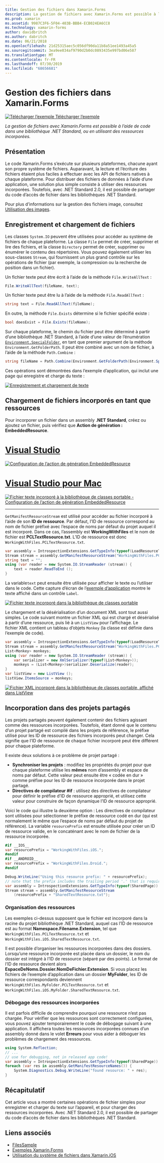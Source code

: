 ```yaml
---
title: Gestion des fichiers dans Xamarin.Forms
description: La gestion de fichiers avec Xamarin.Forms est possible à l’aide de code dans une bibliothèque .NET Standard, ou en utilisant des ressources incorporées.
ms.prod: xamarin
ms.assetid: 9987C3F6-5F04-403B-BBB4-ECB024EA6CC8
ms.technology: xamarin-forms
author: davidbritch
ms.author: dabritch
ms.date: 06/21/2018
ms.openlocfilehash: 21d25315aec5c056df90da11b8a51ee1493a45a5
ms.sourcegitcommit: 3ea9ee034af9790d2b0dc0893435e997bd06e587
ms.translationtype: MT
ms.contentlocale: fr-FR
ms.lasthandoff: 07/30/2019
ms.locfileid: "68656681"
---
```

# <a name="file-handling-in-xamarinforms"></a>Gestion des fichiers dans Xamarin.Forms

[![Télécharger l’exemple](~/media/shared/download.png) Télécharger l’exemple](https://docs.microsoft.com/samples/xamarin/xamarin-forms-samples/workingwithfiles)

_La gestion de fichiers avec Xamarin.Forms est possible à l’aide de code dans une bibliothèque .NET Standard, ou en utilisant des ressources incorporées._

## <a name="overview"></a>Présentation

Le code Xamarin.Forms s’exécute sur plusieurs plateformes, chacune ayant son propre système de fichiers. Auparavant, la lecture et l’écriture des fichiers étaient plus faciles à effectuer avec les API de fichiers natives à chaque plateforme. Pour distribuer des fichiers de données à l’aide d’une application, une solution plus simple consiste à utiliser des ressources incorporées. Toutefois, avec .NET Standard 2.0, il est possible de partager du code d’accès de fichier dans les bibliothèques .NET Standard.

Pour plus d’informations sur la gestion des fichiers image, consultez [Utilisation des images](~/xamarin-forms/user-interface/images.md).

<a name="Loading_and_Saving_Files" />

## <a name="saving-and-loading-files"></a>Enregistrement et chargement de fichiers

Les classes `System.IO` peuvent être utilisées pour accéder au système de fichiers de chaque plateforme. La classe `File` permet de créer, supprimer et lire des fichiers, et la classe `Directory` permet de créer, supprimer ou énumérer le contenu des répertoires. Vous pouvez également utiliser les sous-classes `Stream`, qui fournissent un plus grand contrôle sur les opérations de fichier (par exemple, la compression ou la recherche de position dans un fichier).

Un fichier texte peut être écrit à l’aide de la méthode `File.WriteAllText` :

```csharp
File.WriteAllText(fileName, text);
```

Un fichier texte peut être lu à l’aide de la méthode `File.ReadAllText` :

```csharp
string text = File.ReadAllText(fileName);
```

En outre, la méthode `File.Exists` détermine si le fichier spécifié existe :

```csharp
bool doesExist = File.Exists(fileName);
```

Sur chaque plateforme, le chemin du fichier peut être déterminé à partir d’une bibliothèque .NET Standard, à l’aide d’une valeur de l’énumération [`Environment.SpecialFolder`](xref:System.Environment.SpecialFolder), en tant que premier argument de la méthode `Environment.GetFolderPath`. Il peut être combiné avec un nom de fichier, à l’aide de la méthode `Path.Combine` :

```csharp
string fileName = Path.Combine(Environment.GetFolderPath(Environment.SpecialFolder.LocalApplicationData), "temp.txt");
```

Ces opérations sont démontrées dans l’exemple d’application, qui inclut une page qui enregistre et charge du texte :

[![Enregistrement et chargement de texte](files-images/saveandload-sml.png "Enregistrement et chargement de fichiers dans l’application")](files-images/saveandload.png#lightbox "Enregistrement et chargement de fichiers dans l’application")

<a name="Loading_Files_Embedded_as_Resources" />

## <a name="loading-files-embedded-as-resources"></a>Chargement de fichiers incorporés en tant que ressources

Pour incorporer un fichier dans un assembly **.NET Standard**, créez ou ajoutez un fichier, puis vérifiez que **Action de génération : EmbeddedResource**.

# <a name="visual-studiotabwindows"></a>[Visual Studio](#tab/windows)

[![Configuration de l’action de génération EmbeddedResource](files-images/vs-embeddedresource-sml.png "Configuration de l’action de génération EmbeddedResource")](files-images/vs-embeddedresource.png#lightbox "Configuration de l’action de génération EmbeddedResource")

# <a name="visual-studio-for-mactabmacos"></a>[Visual Studio pour Mac](#tab/macos)

[![Fichier texte incorporé à la bibliothèque de classes portable - Configuration de l’action de génération EmbeddedResource](files-images/xs-embeddedresource-sml.png "Configuration de l’action de génération EmbeddedResource")](files-images/xs-embeddedresource.png#lightbox "Configuration de l’action de génération EmbeddedResource")

-----

`GetManifestResourceStream` est utilisé pour accéder au fichier incorporé à l’aide de son **ID de ressource**. Par défaut, l’ID de ressource correspond au nom de fichier préfixé avec l’espace de noms par défaut du projet auquel il est incorporé. Dans ce cas, l’assembly est **WorkingWithFiles** et le nom de fichier est **PCLTextResource.txt**. L’ID de ressource est donc `WorkingWithFiles.PCLTextResource.txt`.

```csharp
var assembly = IntrospectionExtensions.GetTypeInfo(typeof(LoadResourceText)).Assembly;
Stream stream = assembly.GetManifestResourceStream("WorkingWithFiles.PCLTextResource.txt");
string text = "";
using (var reader = new System.IO.StreamReader (stream)) {
    text = reader.ReadToEnd ();
}
```

La variable`text` peut ensuite être utilisée pour afficher le texte ou l’utiliser dans le code. Cette capture d’écran de l’[exemple d’application](https://docs.microsoft.com/samples/xamarin/xamarin-forms-samples/workingwithfiles) montre le texte affiché dans un contrôle `Label`.

 [![Fichier texte incorporé dans la bibliothèque de classes portable](files-images/pcltext-sml.png "Fichier texte incorporé dans la bibliothèque de classes portable, affiché dans l’application")](files-images/pcltext.png#lightbox "Fichier texte incorporé dans la bibliothèque de classes portable, affiché dans l’application")

Le chargement et la désérialisation d’un document XML sont tout aussi simples. Le code suivant montre un fichier XML qui est chargé et désérialisé à partir d’une ressource, puis lié à un `ListView` pour l’affichage. Le fichier XML contient un tableau d’objets `Monkey` (la classe est définie dans l’exemple de code).

```csharp
var assembly = IntrospectionExtensions.GetTypeInfo(typeof(LoadResourceText)).Assembly;
Stream stream = assembly.GetManifestResourceStream("WorkingWithFiles.PCLXmlResource.xml");
List<Monkey> monkeys;
using (var reader = new System.IO.StreamReader (stream)) {
    var serializer = new XmlSerializer(typeof(List<Monkey>));
    monkeys = (List<Monkey>)serializer.Deserialize(reader);
}
var listView = new ListView ();
listView.ItemsSource = monkeys;
```

 [![Fichier XML incorporé dans la bibliothèque de classes portable, affiché dans ListView](files-images/pclxml-sml.png "Fichier XML incorporé dans la bibliothèque de classes portable, affiché dans ListView")](files-images/pclxml.png#lightbox "Fichier XML incorporé dans la bibliothèque de classes portable, affiché dans ListView")

<a name="Embedding_in_Shared_Projects" />

## <a name="embedding-in-shared-projects"></a>Incorporation dans des projets partagés

Les projets partagés peuvent également contenir des fichiers agissant comme des ressources incorporées. Toutefois, étant donné que le contenu d’un projet partagé est compilé dans les projets de référence, le préfixe utilisé pour les ID de ressource des fichiers incorporés peut changer. Cela signifie que l’ID de ressource de chaque fichier incorporé peut être différent pour chaque plateforme.

Il existe deux solutions à ce problème de projet partagé :

-  **Synchroniser les projets** : modifiez les propriétés du projet pour que chaque plateforme utilise les **mêmes** nom d’assembly et espace de noms par défaut. Cette valeur peut ensuite être « codée en dur » comme préfixe pour les ID de ressource incorporée dans le projet partagé.
-  **Directives de compilateur #if** : utilisez des directives de compilateur pour définir le préfixe d’ID de ressource approprié, et utilisez cette valeur pour construire de façon dynamique l’ID de ressource approprié.


Voici le code qui illustre la deuxième option : Les directives de compilateur sont utilisées pour sélectionner le préfixe de ressource codé en dur (qui est normalement le même que l’espace de noms par défaut du projet de référence). La variable `resourcePrefix` est ensuite utilisée pour créer un ID de ressource valide, en le concaténant avec le nom de fichier de la ressource incorporée.

```csharp
#if __IOS__
var resourcePrefix = "WorkingWithFiles.iOS.";
#endif
#if __ANDROID__
var resourcePrefix = "WorkingWithFiles.Droid.";
#endif

Debug.WriteLine("Using this resource prefix: " + resourcePrefix);
// note that the prefix includes the trailing period '.' that is required
var assembly = IntrospectionExtensions.GetTypeInfo(typeof(SharedPage)).Assembly;
Stream stream = assembly.GetManifestResourceStream
    (resourcePrefix + "SharedTextResource.txt");
```

<a name="Organizing_Resources" />

### <a name="organizing-resources"></a>Organisation des ressources

Les exemples ci-dessus supposent que le fichier est incorporé dans la racine du projet bibliothèque .NET Standard, auquel cas l’ID de ressource est au format **Namespace.Filename.Extension**, tel que `WorkingWithFiles.PCLTextResource.txt` et `WorkingWithFiles.iOS.SharedTextResource.txt`.

Il est possible d’organiser les ressources incorporées dans des dossiers. Lorsqu’une ressource incorporée est placée dans un dossier, le nom du dossier est intégré à l’ID de ressource (séparé par des points). Le format de l’ID de ressource devient alors **EspaceDeNoms.Dossier.NomDeFichier.Extension**. Si vous placez les fichiers de l’exemple d’application dans un dossier **MyFolder**, les ID de ressource correspondants deviennent `WorkingWithFiles.MyFolder.PCLTextResource.txt` et `WorkingWithFiles.iOS.MyFolder.SharedTextResource.txt`.

<a name="Debugging_Embedded_Resources" />

### <a name="debugging-embedded-resources"></a>Débogage des ressources incorporées

Il est parfois difficile de comprendre pourquoi une ressource n’est pas chargée. Pour vérifier que les ressources sont correctement configurées, vous pouvez ajouter temporairement le code de débogage suivant à une application. Il affichera toutes les ressources incorporées connues d’un assembly donné dans le volet **Erreurs** pour vous aider à déboguer les problèmes de chargement des ressources.

```csharp
using System.Reflection;
// ...
// use for debugging, not in released app code!
var assembly = IntrospectionExtensions.GetTypeInfo(typeof(SharedPage)).Assembly;
foreach (var res in assembly.GetManifestResourceNames()) {
    System.Diagnostics.Debug.WriteLine("found resource: " + res);
}
```

## <a name="summary"></a>Récapitulatif

Cet article vous a montré certaines opérations de fichier simples pour enregistrer et charger du texte sur l’appareil, et pour charger des ressources incorporées. Avec .NET Standard 2.0, il est possible de partager du code d’accès de fichier dans les bibliothèques .NET Standard.

## <a name="related-links"></a>Liens associés

- [FilesSample](https://docs.microsoft.com/samples/xamarin/xamarin-forms-samples/workingwithfiles)
- [Exemples Xamarin.Forms](https://github.com/xamarin/xamarin-forms-samples)
- [Utilisation du système de fichiers dans Xamarin.iOS](~/ios/app-fundamentals/file-system.md)

